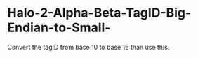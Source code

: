 # Halo-2-Alpha-Beta-TagID-Big-Endian-to-Small-
Convert the tagID from base 10 to base 16 than use this. 
